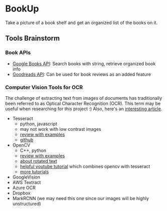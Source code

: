 # BookUp
Take a picture of a book shelf and get an organized list of the books on it.


## Tools Brainstorm

### Book APIs
- [Google Books API](https://www.programmableweb.com/api/google-books-rest-api-v1): Search books with string, retrieve organized book info
- [Goodreads API](https://www.programmableweb.com/api/goodreads-feed-api): Can be used for book reviews as an added feature

### Computer Vision Tools for OCR
The challenge of extracting text from images of documents has traditionally been referred to as Optical Character Recognition (OCR). This term may be useful when researching for this project :) Also, here's an [interesting article](https://medium.com/capital-one-tech/learning-to-read-computer-vision-methods-for-extracting-text-from-images-2ffcdae11594).

- Tesseract
  - python, javascript
  - may not work with low contrast images
  - [review with examples](https://medium.com/datadriveninvestor/review-for-tesseract-and-kraken-ocr-for-text-recognition-2e63c2adedd0)
  - [github](https://github.com/naptha/tesseract.js)
- OpenCV
  - C++, python
  - [review with examples](https://www.learnopencv.com/deep-learning-based-text-detection-using-opencv-c-python/)
  - [about rotated text](https://github.com/Hellowlol/opencv-text-detection)
  - [helpful youtube tutorial](https://www.youtube.com/watch?v=nmDiZGx5mqU) which combines opencv with tesseract
  - [more tutorials](https://docs.opencv.org/master/d9/df8/tutorial_root.html)
- GoogleVision
- AWS Textract
- Azure OCR
- Dropbox
- MarkRCNN (we may need this one since our images will be highly unstructured)
